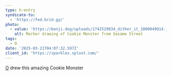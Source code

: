 ```yaml
---
type: h-entry
syndicate-to:
  - 'https://fed.brid.gy/'
photo:
  - value: 'https://benji.dog/uploads/1742529834_dither_it_1000049914.jpg.png'
    alt: Marker drawing of Cookie Monster from Sesame Street
tags:
  - O
date: '2025-03-21T04:07:32.597Z'
client_id: 'https://sparkles.sploot.com/'
---
```

[O](/tags/o) drew this amazing Cookie Monster
